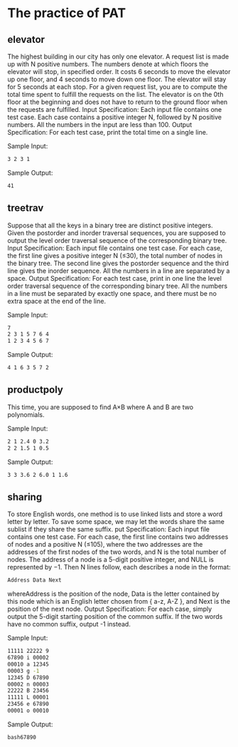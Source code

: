 # The practice of PAT

## elevator
The highest building in our city has only one elevator. A request list is made up with N positive numbers. The numbers denote at which floors the elevator will stop, in specified order. It costs 6 seconds to move the elevator up one floor, and 4 seconds to move down one floor. The elevator will stay for 5 seconds at each stop.
For a given request list, you are to compute the total time spent to fulfill the requests on the list. The elevator is on the 0th floor at the beginning and does not have to return to the ground floor when the requests are fulfilled.
Input Specification:
Each input file contains one test case. Each case contains a positive integer N, followed by N positive numbers. All the numbers in the input are less than 100.
Output Specification:
For each test case, print the total time on a single line. 

Sample Input:
```bash
3 2 3 1
```
Sample Output:
```bash
41
```

## treetrav
Suppose that all the keys in a binary tree are distinct positive integers. Given the postorder and inorder traversal sequences, you are supposed to output the level order traversal sequence of the corresponding binary tree.
Input Specification:
Each input file contains one test case. For each case, the first line gives a positive integer N (≤30), the total number of nodes in the binary tree. The second line gives the postorder sequence and the third line gives the inorder sequence. All the numbers in a line are separated by a space.
Output Specification:
For each test case, print in one line the level order traversal sequence of the corresponding binary tree. All the numbers in a line must be separated by exactly one space, and there must be no extra space at the end of the line.

Sample Input:
```bash
7
2 3 1 5 7 6 4
1 2 3 4 5 6 7
```
Sample Output:
```bash
4 1 6 3 5 7 2
```

## productpoly
This time, you are supposed to find A×B where A and B are two polynomials.

Sample Input:
```bash
2 1 2.4 0 3.2
2 2 1.5 1 0.5
```
Sample Output:
```bash
3 3 3.6 2 6.0 1 1.6
```


## sharing
To store English words, one method is to use linked lists and store a word letter by letter. To save some space, we may let the words share the same sublist if they share the same suffix.
put Specification:
Each input file contains one test case. For each case, the first line contains two addresses of nodes and a positive N (≤105), where the two addresses are the addresses of the first nodes of the two words, and N is the total number of nodes. The address of a node is a 5-digit positive integer, and NULL is represented by −1.
Then N lines follow, each describes a node in the format:
```bash
Address Data Next
```
whereAddress is the position of the node, Data is the letter contained by this node which is an English letter chosen from { a-z, A-Z }, and Next is the position of the next node.
Output Specification:
For each case, simply output the 5-digit starting position of the common suffix. If the two words have no common suffix, output -1 instead.

Sample Input:
```bash
11111 22222 9
67890 i 00002
00010 a 12345
00003 g -1
12345 D 67890
00002 n 00003
22222 B 23456
11111 L 00001
23456 e 67890
00001 o 00010
```
Sample Output:
```
bash67890
```
